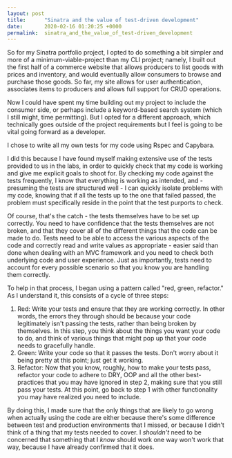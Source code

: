 ```yaml
---
layout: post
title:      "Sinatra and the value of test-driven development"
date:       2020-02-16 01:20:25 +0000
permalink:  sinatra_and_the_value_of_test-driven_development
---
```



So for my Sinatra portfolio project, I opted to do something a bit simpler and more of a minimum-viable-project than my CLI project; namely, I built out the first half of a commerce website that allows producers to list goods with prices and inventory, and would eventually allow consumers to browse and purchase those goods.  So far, my site allows for user authentication, associates items to producers and allows full support for CRUD operations.

Now I could have spent my time building out my project to include the consumer side, or perhaps include a keyword-based search system (which I still might, time permitting).  But I opted for a different approach, which technically goes outside of the project requirements but I feel is going to be vital going forward as a developer.

I chose to write all my own tests for my code using Rspec and Capybara.

I did this because I have found myself making extensive use of the tests provided to us in the labs, in order to quickly check that my code is working and give me explicit goals to shoot for.  By checking my code against the tests frequently, I know that everything is working as intended, and - presuming the tests are structured well - I can quickly isolate problems with my code, knowing that if all the tests up to the one that failed passed, the problem must specifically reside in the point that the test purports to check.

Of course, that's the catch - the tests themselves have to be set up correctly.  You need to have confidence that the tests themselves are not broken, and that they cover all of the different things that the code can be made to do.  Tests need to be able to access the various aspects of the code and correctly read and write values as appropriate - easier said than done when dealing with an MVC framework and you need to check both underlying code and user experience.  Just as importantly, tests need to account for every possible scenario so that you know you are handling them correctly.

To help in that process, I began using a pattern called "red, green, refactor."  As I understand it, this consists of a cycle of three steps:

1. Red: Write your tests and ensure that they are working correctly.  In other words, the errors they through should be because your code legitimately isn't passing the tests, rather than being broken by themselves. In this step, you think about the things you want your code to do, and think of various things that might pop up that your code needs to gracefully handle.
2. Green: Write your code so that it passes the tests.  Don't worry about it being pretty at this point; just get it working.
3. Refactor: Now that you know, roughly, how to make your tests pass, refactor your code to adhere to DRY, OOP and all the other best-practices that you may have ignored in step 2, making sure that you still pass your tests.  At this point, go back to step 1 with other functionality you may have realized you need to include.

By doing this, I made sure that the only things that are likely to go wrong when actually using the code are either because there's some difference between test and production environments that I missed, or because I didn't think of a thing that my tests needed to cover.  I *shouldn't* need to be concerned that something that I *know* should work one way won't work that way, because I have already confirmed that it does.
